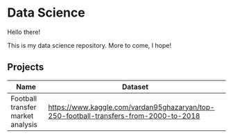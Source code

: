 # Data Science

Hello there!

This is my data science repository. More to come, I hope!

## Projects

| Name                              |  Dataset                                                                              |
| --------------------------------- | ------------------------------------------------------------------------------------- |
| Football transfer market analysis | https://www.kaggle.com/vardan95ghazaryan/top-250-football-transfers-from-2000-to-2018 |
